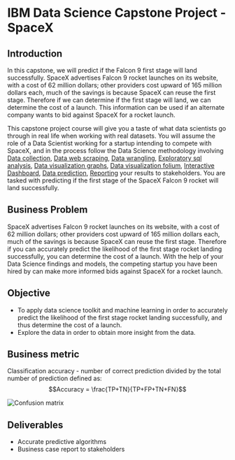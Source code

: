 # IBM Data Science Capstone Project - SpaceX

## Introduction

In this capstone, we will predict if the Falcon 9 first stage will land successfully. SpaceX advertises Falcon 9 rocket launches on its website, with a cost of 62 million dollars; other providers cost upward of 165 million dollars each, much of the savings is because SpaceX can reuse the first stage. Therefore if we can determine if the first stage will land, we can determine the cost of a launch. This information can be used if an alternate company wants to bid against SpaceX for a rocket launch. 

This capstone project course will give you a taste of what data scientists go through in real life when working with real datasets. You will assume the role of a Data Scientist working for a startup intending to compete with SpaceX, and in the process follow the Data Science methodology involving [Data collection](https://github.com/elpitta/MyRepository/blob/main/IBM%20Professional%20Data%20Science/10.%20Applied%20Data%20Science%20Capstone/Week%201/Lab's/Data%20Collection%20API.ipynb), [Data web scraping](https://github.com/elpitta/MyRepository/blob/main/IBM%20Professional%20Data%20Science/10.%20Applied%20Data%20Science%20Capstone/Week%201/Lab's/Data%20Collection%20with%20Web%20Scraping.ipynb), [Data wrangling](https://github.com/elpitta/MyRepository/blob/main/IBM%20Professional%20Data%20Science/10.%20Applied%20Data%20Science%20Capstone/Week%201/Lab's/Data%20wrangling.ipynb), [Exploratory sql analysis](https://github.com/elpitta/MyRepository/blob/main/IBM%20Professional%20Data%20Science/10.%20Applied%20Data%20Science%20Capstone/Week%202/Lab's/SQL%20Notebook%20for%20Peer%20Assignment.ipynb), [Data visualization graphs](https://github.com/elpitta/MyRepository/blob/main/IBM%20Professional%20Data%20Science/10.%20Applied%20Data%20Science%20Capstone/Week%203/Lab's/Data%20Visualization.ipynb), [Data visualization folium](https://github.com/elpitta/MyRepository/blob/main/IBM%20Professional%20Data%20Science/10.%20Applied%20Data%20Science%20Capstone/Week%203/Lab's/Launch%20Sites%20Locations%20Analysis%20with%20Folium.ipynb), [Interactive Dashboard](https://github.com/elpitta/MyRepository/blob/main/IBM%20Professional%20Data%20Science/10.%20Applied%20Data%20Science%20Capstone/Week%203/Lab's/spacex_dash_app.py), [Data prediction](https://github.com/elpitta/MyRepository/blob/main/IBM%20Professional%20Data%20Science/10.%20Applied%20Data%20Science%20Capstone/Week%204/Lab's/_Falcon%209%20First%20Stage%20Landing%20Prediction.ipynb), [Reporting](https://github.com/elpitta/MyRepository/blob/main/IBM%20Professional%20Data%20Science/10.%20Applied%20Data%20Science%20Capstone/Final%20Project/SpaceX%20Final%20Project%20-%20Breno%20Pitta.pdf) your results to stakeholders. You are tasked with predicting if the first stage of the SpaceX Falcon 9 rocket will land successfully. 

## Business Problem
SpaceX advertises Falcon 9 rocket launches on its website, with a cost of 62 million dollars; other providers cost upward of 165 million dollars each, much of the savings is because SpaceX can reuse the first stage. Therefore if you can accurately predict the likelihood of the first stage rocket landing successfully, you can determine the cost of a launch. With the help of your Data Science findings and models, the competing startup you have been hired by can make more informed bids against SpaceX for a rocket launch. 

## Objective
- To apply data science toolkit and machine learning in order to accurately predict the likelihood of the first stage rocket landing successfully, and thus determine the cost of a launch.
- Explore the data in order to obtain more insight from the data.

## Business metric
Classification accuracy - number of correct prediction divided by the total number of prediction defined as:
$$Accuracy = \frac{TP+TN}{TP+FP+TN+FN}$$

![Confusion matrix](https://github.com/chuksoo/IBM-Data-Science-Capstone-SpaceX/blob/main/Plots/Confusion%20matrix.PNG)

## Deliverables
- Accurate predictive algorithms
- Business case report to stakeholders


